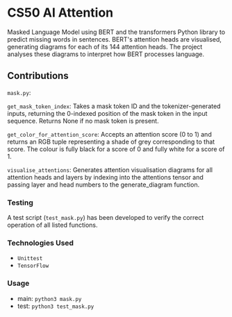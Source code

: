 # CS50 AI Attention

Masked Language Model using BERT and the transformers Python library to predict missing words in sentences. BERT's attention heads are visualised, generating diagrams for each of its 144 attention heads. The project analyses these diagrams to interpret how BERT processes language.

## Contributions

`mask.py`:

`get_mask_token_index`: Takes a mask token ID and the tokenizer-generated inputs, returning the 0-indexed position of the mask token in the input sequence. Returns None if no mask token is present.

`get_color_for_attention_score`: Accepts an attention score (0 to 1) and returns an RGB tuple representing a shade of grey corresponding to that score. The colour is fully black for a score of 0 and fully white for a score of 1.

`visualise_attentions`: Generates attention visualisation diagrams for all attention heads and layers by indexing into the attentions tensor and passing layer and head numbers to the generate_diagram function.

### Testing

A test script (`test_mask.py`) has been developed to verify the correct operation of all listed functions.

### Technologies Used

- `Unittest`
- `TensorFlow`

### Usage

- main: `python3 mask.py`
- test: `python3 test_mask.py`